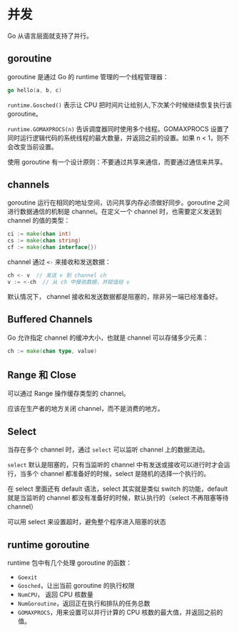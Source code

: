 # 并发

Go 从语言层面就支持了并行。

## goroutine

goroutine 是通过 Go 的 runtime 管理的一个线程管理器：

```go
go hello(a, b, c)
```

`runtime.Gosched()` 表示让 CPU 把时间片让给别人,下次某个时候继续恢复执行该 goroutine。

`runtime.GOMAXPROCS(n)` 告诉调度器同时使用多个线程。GOMAXPROCS 设置了同时运行逻辑代码的系统线程的最大数量，并返回之前的设置。如果 n < 1，则不会改变当前设置。

使用 goroutine 有一个设计原则：不要通过共享来通信，而要通过通信来共享。

## channels

goroutine 运行在相同的地址空间，访问共享内存必须做好同步。goroutine 之间进行数据通信的机制是 channel。在定义一个 channel 时，也需要定义发送到 channel 的值的类型：

```go
ci := make(chan int)
cs := make(chan string)
cf := make(chan interface{})
```

channel 通过 `<-` 来接收和发送数据：

```go
ch <- v  // 发送 v 到 channel ch
v := <-ch  // 从 ch 中接收数据，并赋值给 v
```

默认情况下， channel 接收和发送数据都是阻塞的，除非另一端已经准备好。

## Buffered Channels

Go 允许指定 channel 的缓冲大小，也就是 channel 可以存储多少元素：

```go
ch := make(chan type, value)
```

## Range 和 Close

可以通过 Range 操作缓存类型的 channel。

应该在生产者的地方关闭 channel，而不是消费的地方。

## Select

当存在多个 channel 时，通过 `select` 可以监听 channel 上的数据流动。

`select` 默认是阻塞的，只有当监听的 channel 中有发送或接收可以进行时才会运行，当多个 channel 都准备好的时候，select 是随机的选择一个执行的。

在 select 里面还有 default 语法，select 其实就是类似 switch 的功能，default 就是当监听的 channel 都没有准备好的时候，默认执行的（select 不再阻塞等待 channel）

可以用 select 来设置超时，避免整个程序进入阻塞的状态

## runtime goroutine

runtime 包中有几个处理 goroutine 的函数：

- `Goexit`
- `Gosched`，让出当前 goroutine 的执行权限
- `NumCPU`， 返回 CPU 核数量
- `NumGoroutine`，返回正在执行和排队的任务总数
- `GOMAXPROCS`，用来设置可以并行计算的 CPU 核数的最大值，并返回之前的值。
